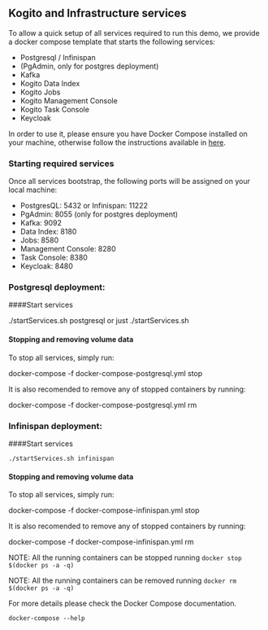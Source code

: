 ## Kogito and Infrastructure services

To allow a quick setup of all services required to run this demo, we provide a docker compose template that starts the following services:
- Postgresql / Infinispan
- (PgAdmin, only for postgres deployment)
- Kafka
- Kogito Data Index
- Kogito Jobs
- Kogito Management Console
- Kogito Task Console
- Keycloak

In order to use it, please ensure you have Docker Compose installed on your machine, otherwise follow the instructions available
in [here](https://docs.docker.com/compose/install/).

### Starting required services

Once all services bootstrap, the following ports will be assigned on your local machine:
- PostgresQL: 5432  or Infinispan: 11222
- PgAdmin: 8055 (only for postgres deployment)
- Kafka: 9092
- Data Index: 8180
- Jobs: 8580
- Management Console: 8280
- Task Console: 8380
- Keycloak: 8480

### Postgresql deployment:

####Start services

./startServices.sh postgresql or just ./startServices.sh


#### Stopping and removing volume data

To stop all services, simply run:

docker-compose -f docker-compose-postgresql.yml stop

It is also recomended to remove any of stopped containers by running:

docker-compose -f docker-compose-postgresql.yml rm

### Infinispan deployment:

####Start services

    ./startServices.sh infinispan 

#### Stopping and removing volume data

To stop all services, simply run:

docker-compose -f docker-compose-infinispan.yml stop

It is also recomended to remove any of stopped containers by running:

docker-compose -f docker-compose-infinispan.yml rm


NOTE: All the running containers can be stopped running `docker stop  $(docker ps -a -q)`

NOTE: All the running containers can be removed running `docker rm  $(docker ps -a -q)`

For more details please check the Docker Compose documentation.

    docker-compose --help
